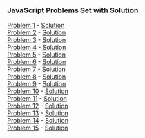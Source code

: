 ### JavaScript Problems Set with Solution

[Problem 1](Problem-1.md) - [Solution](Problem-1.js) <br>
[Problem 2](Problem-2.md) - [Solution](Problem-2.js) <br>
[Problem 3](Problem-3.md) - [Solution](Problem-3.js) <br>
[Problem 4](Problem-4.md) - [Solution](Problem-4.js) <br>
[Problem 5](Problem-5.md) - [Solution](Problem-5.js) <br>
[Problem 6](Problem-6.md) - [Solution](Problem-6.js) <br>
[Problem 7](Problem-7.md) - [Solution](Problem-7.js) <br>
[Problem 8](Problem-8.md) - [Solution](Problem-8.js) <br>
[Problem 9](Problem-9.md) - [Solution](Problem-9.js) <br>
[Problem 10](Problem-10.md) - [Solution](Problem-10.js) <br>
[Problem 11](Problem-11.md) - [Solution](Problem-11.js) <br>
[Problem 12](Problem-12.md) - [Solution](Problem-12.js) <br>
[Problem 13](Problem-13.md) - [Solution](Problem-13.js) <br>
[Problem 14](Problem-14.md) - [Solution](Problem-14.js) <br>
[Problem 15](Problem-15.md) - [Solution](Problem-15.js) <br>

